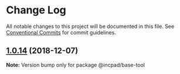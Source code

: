 # Change Log

All notable changes to this project will be documented in this file.
See [Conventional Commits](https://conventionalcommits.org) for commit guidelines.

## [1.0.14](https://gitee.com/brokenMoon/Incpad/compare/@incpad/base-tool@1.0.13...@incpad/base-tool@1.0.14) (2018-12-07)

**Note:** Version bump only for package @incpad/base-tool
